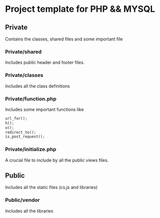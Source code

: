 # Project template for PHP && MYSQL

## Private

Contains the classes, shared files and some important file

### Private/shared

Includes public header and footer files.

### Private/classes

Includes all the class definitions

### Private/function.php

Includes some important functions like

```php
url_for();
h();
u();
redirect_to();
is_post_request();
```

### Private/initialize.php

A crucial file to include by all the public views files.

## Public

Includes all the static files (cs,js and libraries)

### Public/vendor

Includes all the libraries
